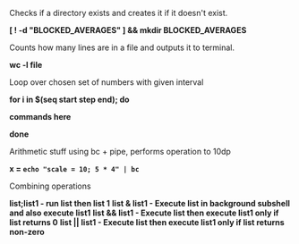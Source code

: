 Checks if a directory exists and creates it if it doesn't exist.

**[ ! -d "BLOCKED_AVERAGES" ] && mkdir BLOCKED_AVERAGES**

Counts how many lines are in a file and outputs it to terminal.

**wc -l file**

Loop over chosen set of numbers with given interval

**for i in $(seq start step end); do**

**commands here**

**done**

Arithmetic stuff using bc + pipe, performs operation to 10dp

**x = `echo "scale = 10; 5 * 4" | bc`**

Combining operations

**list;list1 - run list then list 1**
**list & list1 - Execute list in background subshell and also execute list1**
**list && list1 - Execute list then execute list1 only if list returns 0**
**list || list1 - Execute list then execute list1 only if list returns non-zero**

